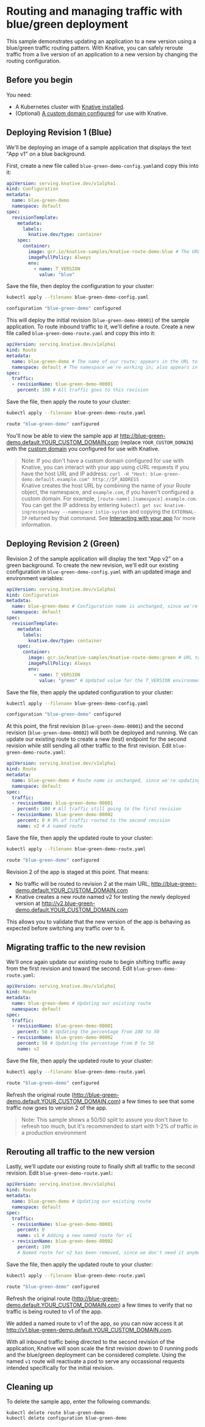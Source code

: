 # Routing and managing traffic with blue/green deployment

This sample demonstrates updating an application to a new version using a
blue/green traffic routing pattern. With Knative, you can safely reroute traffic
from a live version of an application to a new version by changing the routing
configuration.

## Before you begin

You need:
* A Kubernetes cluster with [Knative installed](../../install/README.md).
* (Optional) [A custom domain configured](../../serving/using-a-custom-domain.md) for use with Knative.

## Deploying Revision 1 (Blue)

We'll be deploying an image of a sample application that displays the text
"App v1" on a blue background.

First, create a new file called `blue-green-demo-config.yaml`and copy this into it:

```yaml
apiVersion: serving.knative.dev/v1alpha1
kind: Configuration
metadata:
  name: blue-green-demo
  namespace: default
spec:
  revisionTemplate:
    metadata:
      labels:
        knative.dev/type: container
    spec:
      container:
        image: gcr.io/knative-samples/knative-route-demo:blue # The URL to the sample app docker image
        imagePullPolicy: Always
        env:
          - name: T_VERSION
            value: "blue"
```

Save the file, then deploy the configuration to your cluster:
```bash
kubectl apply --filename blue-green-demo-config.yaml

configuration "blue-green-demo" configured
```

This will deploy the initial revision (`blue-green-demo-00001`) of the sample
application. To route inbound traffic to it, we'll define a route. Create a new
file called `blue-green-demo-route.yaml` and copy this into it:

```yaml
apiVersion: serving.knative.dev/v1alpha1
kind: Route
metadata:
  name: blue-green-demo # The name of our route; appears in the URL to access the app
  namespace: default # The namespace we're working in; also appears in the URL to access the app
spec:
  traffic:
  - revisionName: blue-green-demo-00001
    percent: 100 # All traffic goes to this revision
```

Save the file, then apply the route to your cluster:
```bash
kubectl apply --filename blue-green-demo-route.yaml

route "blue-green-demo" configured
```

You'll now be able to view the sample app at 
http://blue-green-demo.default.YOUR_CUSTOM_DOMAIN.com (replace `YOUR_CUSTOM_DOMAIN`)
with the [custom domain](../../serving/using-a-custom-domain.md) you configured for
use with Knative.

> Note: If you don't have a custom domain configured for use with Knative, you can interact
  with your app using cURL requests if you have the host URL and IP address:
  `curl -H "Host: blue-green-demo.default.example.com" http://IP_ADDRESS`  
   Knative creates the host URL by combining the name of your Route object,
   the namespace, and `example.com`, if you haven't configured a custom domain.
   For example, `[route-name].[namespace].example.com`.
   You can get the IP address by entering `kubectl get svc knative-ingressgateway --namespace istio-system`
   and copying the `EXTERNAL-IP` returned by that command.
   See [Interacting with your app](../../install/getting-started-knative-app.md#interacting-with-your-app)
   for more information.

## Deploying Revision 2 (Green)

Revision 2 of the sample application will display the text "App v2" on a green background.
To create the new revision, we'll edit our existing configuration in
`blue-green-demo-config.yaml` with an updated image and environment variables:

```yaml
apiVersion: serving.knative.dev/v1alpha1
kind: Configuration
metadata:
  name: blue-green-demo # Configuration name is unchanged, since we're updating an existing Configuration
  namespace: default
spec:
  revisionTemplate:
    metadata:
      labels:
        knative.dev/type: container
    spec:
      container:
        image: gcr.io/knative-samples/knative-route-demo:green # URL to the new version of the sample app docker image
        imagePullPolicy: Always
        env:
          - name: T_VERSION
            value: "green" # Updated value for the T_VERSION environment variable
```

Save the file, then apply the updated configuration to your cluster:
```bash
kubectl apply --filename blue-green-demo-config.yaml

configuration "blue-green-demo" configured
```

At this point, the first revision (`blue-green-demo-00001`) and the second
revision (`blue-green-demo-00002`) will both be deployed and running. We can
update our existing route to create a new (test) endpoint for the second
revision while still sending all other traffic to the first revision. Edit
`blue-green-demo-route.yaml`:

```yaml
apiVersion: serving.knative.dev/v1alpha1
kind: Route
metadata:
  name: blue-green-demo # Route name is unchanged, since we're updating an existing Route
  namespace: default
spec:
  traffic:
  - revisionName: blue-green-demo-00001
    percent: 100 # All traffic still going to the first revision
  - revisionName: blue-green-demo-00002
    percent: 0 # 0% of traffic routed to the second revision
    name: v2 # A named route
```

Save the file, then apply the updated route to your cluster:
```bash
kubectl apply --filename blue-green-demo-route.yaml

route "blue-green-demo" configured
```

Revision 2 of the app is staged at this point. That means:

* No traffic will be routed to revision 2 at the main URL, http://blue-green-demo.default.YOUR_CUSTOM_DOMAIN.com
* Knative creates a new route named v2 for testing the newly deployed version at http://v2.blue-green-demo.default.YOUR_CUSTOM_DOMAIN.com

This allows you to validate that the new version of the app is behaving as expected before switching
any traffic over to it.

## Migrating traffic to the new revision

We'll once again update our existing route to begin shifting traffic away from
the first revision and toward the second. Edit `blue-green-demo-route.yaml`:

```yaml
apiVersion: serving.knative.dev/v1alpha1
kind: Route
metadata:
  name: blue-green-demo # Updating our existing route
  namespace: default
spec:
  traffic:
  - revisionName: blue-green-demo-00001
    percent: 50 # Updating the percentage from 100 to 50
  - revisionName: blue-green-demo-00002
    percent: 50 # Updating the percentage from 0 to 50
    name: v2
```

Save the file, then apply the updated route to your cluster:
```bash
kubectl apply --filename blue-green-demo-route.yaml

route "blue-green-demo" configured
```

Refresh the original route (http://blue-green-demo.default.YOUR_CUSTOM_DOMAIN.com) a
few times to see that some traffic now goes to version 2 of the app.

> Note: This sample shows a 50/50 split to assure you don't have to refresh too much,
  but it's recommended to start with 1-2% of traffic in a production environment


## Rerouting all traffic to the new version

Lastly, we'll update our existing route to finally shift all traffic to the
second revision. Edit `blue-green-demo-route.yaml`:

```yaml
apiVersion: serving.knative.dev/v1alpha1
kind: Route
metadata:
  name: blue-green-demo # Updating our existing route
  namespace: default
spec:
  traffic:
  - revisionName: blue-green-demo-00001
    percent: 0
    name: v1 # Adding a new named route for v1
  - revisionName: blue-green-demo-00002
    percent: 100
    # Named route for v2 has been removed, since we don't need it anymore
```

Save the file, then apply the updated route to your cluster:
```bash
kubectl apply --filename blue-green-demo-route.yaml

route "blue-green-demo" configured
```

Refresh the original route (http://blue-green-demo.default.YOUR_CUSTOM_DOMAIN.com) a
few times to verify that no traffic is being routed to v1 of the app.

We added a named route to v1 of the app, so you can now access it at 
http://v1.blue-green-demo.default.YOUR_CUSTOM_DOMAIN.com.

With all inbound traffic being directed to the second revision of the
application, Knative will soon scale the first revision down to 0 running pods
and the blue/green deployment can be considered complete. Using the named `v1`
route will reactivate a pod to serve any occassional requests intended
specifically for the initial revision.

## Cleaning up

To delete the sample app, enter the following commands:

```
kubectl delete route blue-green-demo
kubectl delete configuration blue-green-demo
```
